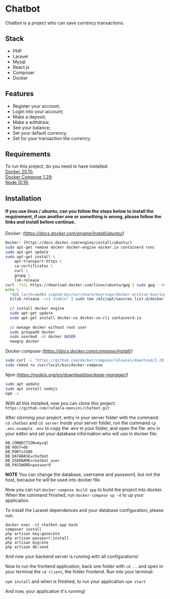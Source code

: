 # Chatbot

Chatbot is a project who can save currency transactions.

## Stack
  - PHP
  - Laravel
  - Mysql
  - React.js
  - Composer
  - Docker

## Features
 - Register your account;
 - Login into your account;
 - Make a deposit;
 - Make a withdraw;
 - See your balance;
 - Set your default currency;
 - Set for your transaction the currency;

## Requirements
To run this project, do you need to have installed:<br/>
[Docker 20.10](https://docs.docker.com/engine/install/ubuntu/);<br/>
[Docker Compose 1.29](https://docs.docker.com/compose/install/);<br/>
[Node 10.19](https://nodejs.org/en/download/package-manager/);<br/>

## Installation
#### If you use linux / ubuntu, can you follow the steps below to install the requirement, if use another one or something is wrong, please follow the links and install before continue.

<i>Docker: (https://docs.docker.com/engine/install/ubuntu/)</i>
~~~bash
Docker: (https://docs.docker.com/engine/install/ubuntu/)
sudo apt-get remove docker docker-engine docker.io containerd runc
sudo apt-get update
sudo apt-get install \
    apt-transport-https \
    ca-certificates \
    curl \
    gnupg \
    lsb-release
curl -fsSL https://download.docker.com/linux/ubuntu/gpg | sudo gpg --dearmor -o /usr/share/keyrings/docker-archive-keyring.gpg
echo \
  "deb [arch=amd64 signed-by=/usr/share/keyrings/docker-archive-keyring.gpg] https://download.docker.com/linux/ubuntu \
  $(lsb_release -cs) stable" | sudo tee /etc/apt/sources.list.d/docker.list > /dev/null
  
  // install docker engine
  sudo apt-get update
  sudo apt-get install docker-ce docker-ce-cli containerd.io
  
  // manage docker without root user
  sudo groupadd docker
  sudo usermod -aG docker $USER
  newgrp docker 
~~~

<i>Docker compose (https://docs.docker.com/compose/install/)</i>
~~~bash
sudo curl -L "https://github.com/docker/compose/releases/download/1.29.2/docker-compose-$(uname -s)-$(uname -m)" -o /usr/local/bin/docker-compose
sudo chmod +x /usr/local/bin/docker-compose
~~~

<i>Npm (https://nodejs.org/en/download/package-manager/)</i>
~~~bash
sudo apt update
sudo apt install nodejs
npm -v
~~~

With all this installed, now you can clone this project: `https://github.com/rafaela-mansini/chatbot.git`

After clonning your project, entry in your server folder with the command:
`cd chatbot` and `cd server`
Inside your server folder, run the command `cp .env.example .env` to copy the .env in your folder, and open the file .env in your editor and set your database information who will use in docker file:

```
DB_CONNECTION=mysql
DB_HOST=db
DB_PORT=3306
DB_DATABASE=chatbot
DB_USERNAME=chatbot_user
DB_PASSWORD=password
```
**NOTE**
You can change the database, username and password, but not the host, because he will be used into docker file.

Now you can run `docker-compose build app` to build the project into docker. When the command finished, run `docker-compose up -d` to up your application.

To install the Laravel dependences and your database configuration, please run:

~~~composer
docker exec -it chatbot-app bash
composer install
php artisan key:generate
php artisan passport:install
php artisan migrate
php artisan db:seed
~~~
And now your backend server is running with all configurations!

Now to run the frontend application, back one folder with `cd ..` and open in your terminal the `cd client`, the folder frontend.
Run into your terminal:

`npm install`
and when is finished, to run your application `npm start`

And now, your application it's running!




